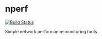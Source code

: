 nperf
=====

[![Build Status](https://travis-ci.org/jncraton/nperf.svg?branch=master)](https://travis-ci.org/jncraton/nperf)

Simple network performance monitoring tools

